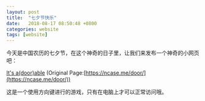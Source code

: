 ```yaml
---
layout: post
title:  "七夕节快乐"
date:   2018-08-17 08:50:48 +0800
categories: website
tags: [website]
---
```

今天是中国农历的七夕节，在这个神奇的日子里，让我们来发布一个神奇的小网页吧：

[It's a(door)able](https://happyzhao1996.github.io/collections/love)
(Original Page:[https://ncase.me/door/](https://ncase.me/door/))

这是一个使用方向键进行的游戏，只有在电脑上才可以正常访问哦。
